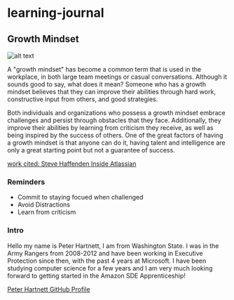 # learning-journal

## Growth Mindset 
![alt text](https://picsum.photos/id/0/200/200)

   A "growth mindset" has become a common term that is used in the workplace, in both large team meetings or casual conversations. Although it sounds good to say, what does it mean? Someone who has a growth mindset believes that they can improve their abilities through hard work, constructive input from others, and good strategies. 
   
Both individuals and organizations who possess a growth mindset embrace challenges and persist through obstacles that they face. Additionally, they improve their abilities by learning from criticism they receive, as well as being inspired by the success of others. One of the great factors of having a growth mindset is that anyone can do it, having talent and intelligence are only a great starting point but not a guarantee of success. 

 
[work cited: Steve Haffenden Inside Atlassian](https://www.atlassian.com/blog/inside-atlassian/growth-mindset)


### Reminders
- Commit to staying focued when challenged
- Avoid Distractions
- Learn from criticism


### Intro
 
Hello my name is Peter Hartnett, I am from Washington State. I was in the Army Rangers from 2008-2012 and have been working in Executive Protection since then, with the past 4 years at Microsoft. I have been studying computer science for a few years and I am very much looking forward to getting started in the Amazon SDE Apprenticeship!

[Peter Hartnett GitHub Profile](https://github.com/petewhartnett)
